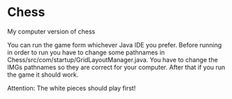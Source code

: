# Chess
My computer version of chess

You can run the game form whichever Java IDE you prefer.
Before running in order to run you have to change some pathnames in Chess/src/com/startup/GridLayoutManager.java.
You have to change the IMGs pathnames so they are correct for your computer. After that if you run the game it should work.

Attention: The white pieces should play first!
